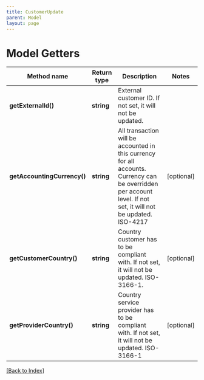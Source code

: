 ```yaml
---
title: CustomerUpdate
parent: Model
layout: page
---
```


# Model Getters

Method name | Return type | Description | Notes
------------ | ------------- | ------------- | -------------
**getExternalId()** | **string** | External customer ID. If not set, it will not be updated. |
**getAccountingCurrency()** | **string** | All transaction will be accounted in this currency for all accounts. Currency can be overridden per account level. If not set, it will not be updated. ISO-4217 | [optional]
**getCustomerCountry()** | **string** | Country customer has to be compliant with. If not set, it will not be updated. ISO-3166-1. | [optional]
**getProviderCountry()** | **string** | Country service provider has to be compliant with. If not set, it will not be updated. ISO-3166-1 | [optional]

[[Back to Index]](../index.md)
